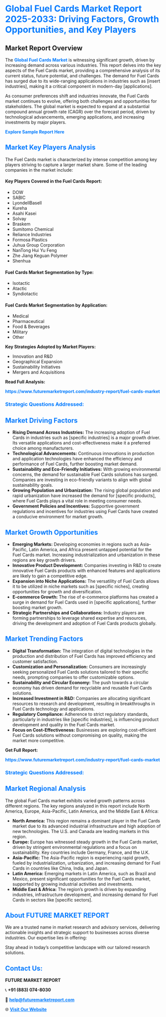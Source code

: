 <h1 style="color: #007BFF;">Global Fuel Cards Market Report 2025-2033: Driving Factors, Growth Opportunities, and Key Players</h1>

<section id="overview">
<h2>Market Report Overview</h2>
<p>The <a href="https://www.futuremarketreport.com/industry-report/fuel-cards-market" style="color: #007BFF; text-decoration: none;"><strong>Global Fuel Cards Market</strong></a> is witnessing significant growth, driven by increasing demand across various industries. This report delves into the key aspects of the Fuel Cards market, providing a comprehensive analysis of its current status, future potential, and challenges. The demand for Fuel Cards has surged due to its wide-ranging applications in industries such as [insert industries], making it a critical component in modern-day [applications].</p>
<p>As consumer preferences shift and industries innovate, the Fuel Cards market continues to evolve, offering both challenges and opportunities for stakeholders. The global market is expected to expand at a substantial compound annual growth rate (CAGR) over the forecast period, driven by technological advancements, emerging applications, and increasing investments by major players.</p>
</section>

<section id="overview">
<p><a href="https://www.futuremarketreport.com/request-sample/reportId=32802" style="color: #007BFF; text-decoration: none;"><strong>Explore Sample Report Here</strong></a></p>
</section>

<section id="key-players">
<h2 style="color: #007BFF;">Market Key Players Analysis</h2>
<p>The Fuel Cards market is characterized by intense competition among key players striving to capture a larger market share. Some of the leading companies in the market include:</p>
<h4>Key Players Covered in the Fuel Cards Report:</h4>
<ul><li>DOW</li><li>SABIC</li><li>LyondellBasell</li><li>Kureha</li><li>Asahi Kasei</li><li>Solvay</li><li>Braskem</li><li>Sumitomo Chemical</li><li>Reliance Industries</li><li>Formosa Plastics</li><li>Juhua Group Corporation</li><li>NanTong Hui Yu Feng</li><li>Zhe Jiang Keguan Polymer</li><li>Shenhua</li></ul>
<h4>Fuel Cards Market Segmentation by Type:</h4>
<ul><li>Isotactic</li><li>Atactic</li><li>Syndiotactic</li></ul>

<h4>Fuel Cards Market Segmentation by Application:</h4>
<ul><li>Medical</li><li>Pharmaceutical</li><li>Food &amp; Beverages</li><li>Military</li><li>Other</li></ul>
<p><strong>Key Strategies Adopted by Market Players:</strong></p>
<ul>
<li>Innovation and R&D</li>
<li>Geographical Expansion</li>
<li>Sustainability Initiatives</li>
<li>Mergers and Acquisitions</li>
</ul>
</section>

<section>
<p><strong>Read Full Analysis: </strong></p><a href="https://www.futuremarketreport.com/industry-report/fuel-cards-market" style="color: #007BFF; text-decoration: none;"><strong>https://www.futuremarketreport.com/industry-report/fuel-cards-market</strong></a>
<h3 style="color: #007BFF;">Strategic Questions Addressed:</h3>
</section>

<section id="driving-factors">
<h2 style="color: #007BFF;">Market Driving Factors</h2>
<ul>
<li><strong>Rising Demand Across Industries:</strong> The increasing adoption of Fuel Cards in industries such as [specific industries] is a major growth driver. Its versatile applications and cost-effectiveness make it a preferred choice among manufacturers.</li>
<li><strong>Technological Advancements:</strong> Continuous innovations in production and application technologies have enhanced the efficiency and performance of Fuel Cards, further boosting market demand.</li>
<li><strong>Sustainability and Eco-Friendly Initiatives:</strong> With growing environmental concerns, the demand for sustainable Fuel Cards solutions has surged. Companies are investing in eco-friendly variants to align with global sustainability goals.</li>
<li><strong>Growing Population and Urbanization:</strong> The rising global population and rapid urbanization have increased the demand for [specific products], where Fuel Cards plays a vital role in meeting consumer needs.</li>
<li><strong>Government Policies and Incentives:</strong> Supportive government regulations and incentives for industries using Fuel Cards have created a conducive environment for market growth.</li>
</ul>
</section>

<section id="growth-opportunities">
<h2 style="color: #007BFF;">Market Growth Opportunities</h2>
<ul>
<li><strong>Emerging Markets:</strong> Developing economies in regions such as Asia-Pacific, Latin America, and Africa present untapped potential for the Fuel Cards market. Increasing industrialization and urbanization in these regions are key growth drivers.</li>
<li><strong>Innovative Product Development:</strong> Companies investing in R&D to create innovative Fuel Cards products with enhanced features and applications are likely to gain a competitive edge.</li>
<li><strong>Expansion into Niche Applications:</strong> The versatility of Fuel Cards allows it to be utilized in niche markets such as [specific niches], creating opportunities for growth and diversification.</li>
<li><strong>E-commerce Growth:</strong> The rise of e-commerce platforms has created a surge in demand for Fuel Cards used in [specific applications], further boosting market growth.</li>
<li><strong>Strategic Partnerships and Collaborations:</strong> Industry players are forming partnerships to leverage shared expertise and resources, driving the development and adoption of Fuel Cards products globally.</li>
</ul>
</section>

<section id="trending-factors">
<h2 style="color: #007BFF;">Market Trending Factors</h2>
<ul>
<li><strong>Digital Transformation:</strong> The integration of digital technologies in the production and distribution of Fuel Cards has improved efficiency and customer satisfaction.</li>
<li><strong>Customization and Personalization:</strong> Consumers are increasingly seeking personalized Fuel Cards solutions tailored to their specific needs, prompting companies to offer customizable options.</li>
<li><strong>Sustainability and Circular Economy:</strong> The push towards a circular economy has driven demand for recyclable and reusable Fuel Cards solutions.</li>
<li><strong>Increased Investment in R&D:</strong> Companies are allocating significant resources to research and development, resulting in breakthroughs in Fuel Cards technology and applications.</li>
<li><strong>Regulatory Compliance:</strong> Adherence to strict regulatory standards, particularly in industries like [specific industries], is influencing product development and quality in the Fuel Cards market.</li>
<li><strong>Focus on Cost-Effectiveness:</strong> Businesses are exploring cost-efficient Fuel Cards solutions without compromising on quality, making the market more competitive.</li>
</ul>
</section>

<section>
<p><strong>Get Full Report: </strong></p><a href="https://www.futuremarketreport.com/industry-report/fuel-cards-market" style="color: #007BFF; text-decoration: none;"><strong>https://www.futuremarketreport.com/industry-report/fuel-cards-market</strong></a>
<h3 style="color: #007BFF;">Strategic Questions Addressed:</h3>
</section>


<section id="regional-analysis">
<h2 style="color: #007BFF;">Market Regional Analysis</h2>
<p>The global Fuel Cards market exhibits varied growth patterns across different regions. The key regions analyzed in this report include North America, Europe, Asia-Pacific, Latin America, and the Middle East & Africa:</p>
<ul>
<li><strong>North America:</strong> This region remains a dominant player in the Fuel Cards market due to its advanced industrial infrastructure and high adoption of new technologies. The U.S. and Canada are leading markets in this region.</li>
<li><strong>Europe:</strong> Europe has witnessed steady growth in the Fuel Cards market, driven by stringent environmental regulations and a focus on sustainability. Key countries include Germany, France, and the U.K.</li>
<li><strong>Asia-Pacific:</strong> The Asia-Pacific region is experiencing rapid growth, fueled by industrialization, urbanization, and increasing demand for Fuel Cards in countries like China, India, and Japan.</li>
<li><strong>Latin America:</strong> Emerging markets in Latin America, such as Brazil and Mexico, present significant opportunities for the Fuel Cards market, supported by growing industrial activities and investments.</li>
<li><strong>Middle East & Africa:</strong> The region’s growth is driven by expanding industries, infrastructure development, and increasing demand for Fuel Cards in sectors like [specific sectors].</li>
</ul>
</section>

<footer>
<h2 style="color: #007BFF;">About FUTURE MARKET REPORT</h2>
<p>We are a trusted name in market research and advisory services, delivering actionable insights and strategic support to businesses across diverse industries. Our expertise lies in offering:</p>

<p>Stay ahead in today’s competitive landscape with our tailored research solutions.</p>

<h2 style="color: #007BFF;">Contact Us:</h2>
<p><strong>FUTURE MARKET REPORT</strong></p>
<p>📞 <strong>+91 (883) 074-8030</strong></p>
<p>📧 <strong><a href="mailto:help@futuremarketreport.com" style="color: #007BFF;">help@futuremarketreport.com</a></strong></p>
<p>🌐 <strong><a href="https://www.futuremarketreport.com/" style="color: #007BFF;">Visit Our Website</a></strong></p>
</footer>